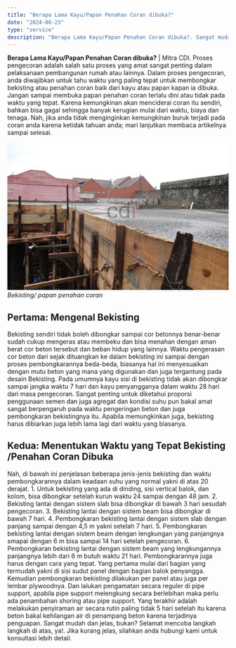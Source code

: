 ```yaml
---
title: "Berapa Lama Kayu/Papan Penahan Coran dibuka?"
date: "2024-08-23"
type: "service"
description: "Berapa Lama Kayu/Papan Penahan Coran dibuka?. Sangat mudah dan jelas, bukan? Selamat mencoba langkah langkah di atas, ya!. Jika kurang jelas, silahkan anda h..."
---
```


**Berapa Lama Kayu/Papan Penahan Coran dibuka?** | Mitra CDI. Proses pengecoran adalah salah satu proses yang amat sangat penting dalam pelaksanaan pembangunan rumah atau lainnya. Dalam proses pengecoran, anda diwajibkan untuk tahu waktu yang paling tepat untuk membongkar bekisting atau penahan coran baik dari kayu atau papan kapan ia dibuka. Jangan sampai membuka papan penahan coran terlalu dini atau tidak pada waktu yang tepat. Karena kemungkinan akan menciderai coran itu sendiri, bahkan bisa gagal sehingga banyak kerugian mulai dari waktu, biaya dan tenaga.
Nah, jika anda tidak menginginkan kemungkinan buruk terjadi pada coran anda karena ketidak tahuan anda; mari lanjutkan membaca artikelnya sampai selesai.

![Bekisting/ papan penahan coran](/images/blog/waktu-bongkar-bekisting.jpg)
*Bekisting/ papan penahan coran*

 ## Pertama: Mengenal Bekisting
    
Bekisting sendiri tidak boleh dibongkar sampai cor betonnya benar-benar sudah cukup mengeras atau membeku dan bisa menahan dengan aman berat cor beton tersebut dan beban hidup yang lainnya. Waktu pengerasan cor beton dari sejak dituangkan ke dalam bekisting ini sampai dengan proses pembongkarannya beda-beda, biasanya hal ini menyesuaikan dengan mutu beton yang mana yang digunakan dan juga tergantung pada desain Bekisting.
Pada umumnya kayu sisi di bekisting tidak akan dibongkar sampai jangka waktu 7 hari dan kayu penyangganya dalam waktu 28 hari dari masa pengecoran. Sangat penting untuk diketahui proporsi penggunaan semen dan juga agregat dan kondisi suhu pun bakal amat sangat berpengaruh pada waktu pengeringan beton dan juga pembongkaran bekistingnya itu. Apabila memungkinkan juga, bekisting harus dibiarkan juga lebih lama lagi dari waktu yang biasanya.

 ## Kedua: Menentukan Waktu yang Tepat Bekisting /Penahan Coran Dibuka
    
Nah, di bawah ini penjelasan beberapa jenis-jenis bekisting dan waktu pembongkarannya dalam keadaan suhu yang normal yakni di atas 20 derajat.
1\. Untuk bekisting yang ada di dinding, sisi vertical balok, dan kolom, bisa dibongkar setelah kurun waktu 24 sampai dengan 48 jam.
2\. Bekisting lantai dengan sistem slab bisa dibongkar di bawah 3 hari sesudah pengecoran.
3\. Bekisting lantai dengan sistem beam bisa dibongkar di bawah 7 hari.
4\. Pembongkaran bekisting lantai dengan sistem slab dengan panjang sampai dengan 4,5 m yakni setelah 7 hari.
5\. Pembongkaran bekisting lantai dengan sistem beam dengan lengkungan yang panjangnya smapai dengan 6 m bisa sampai 14 hari setelah pengecoran.
6\. Pembongkaran bekisting lantai dengan sistem beam yang lengkungannya panjangnya lebih dari 6 m butuh waktu 21 hari.
Pembongkarannya juga harus dengan cara yang tepat. Yang pertama mulai dari bagian yang termudah yakni di sisi sudut panel dengan bagian balok penyangga. Kemudian pembongkaran bekisting dilakukan per panel atau juga per lembar plywoodnya. Dan lalukan pengamatan secara reguler di pipe support, apabila pipe support melengkung secara berlebihan maka perlu ada penambahan shoring atau pipe support. Yang terakhir adalah melakukan penyiraman air secara rutin paling tidak 5 hari setelah itu karena beton bakal kehilangan air di penampang beton karena terjadinya penguapan.
Sangat mudah dan jelas, bukan? Selamat mencoba langkah langkah di atas, ya!. Jika kurang jelas, silahkan anda hubungi kami untuk konsultasi lebih detail.
